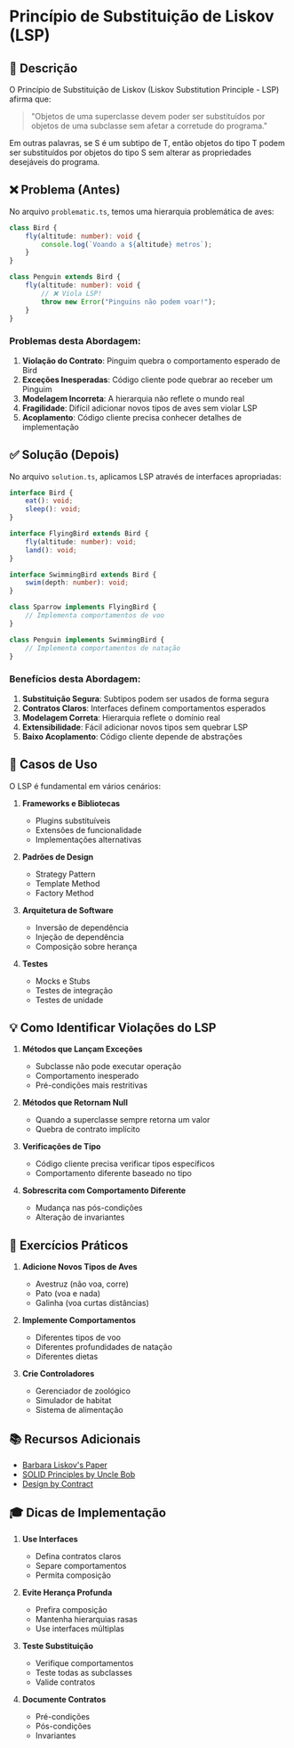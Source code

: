 # Princípio de Substituição de Liskov (LSP)

## 📝 Descrição

O Princípio de Substituição de Liskov (Liskov Substitution Principle - LSP) afirma que:
> "Objetos de uma superclasse devem poder ser substituídos por objetos de uma subclasse sem afetar a corretude do programa."

Em outras palavras, se S é um subtipo de T, então objetos do tipo T podem ser substituídos por objetos do tipo S sem alterar as propriedades desejáveis do programa.

## ❌ Problema (Antes)

No arquivo `problematic.ts`, temos uma hierarquia problemática de aves:

```typescript
class Bird {
    fly(altitude: number): void {
        console.log(`Voando a ${altitude} metros`);
    }
}

class Penguin extends Bird {
    fly(altitude: number): void {
        // ❌ Viola LSP!
        throw new Error("Pinguins não podem voar!");
    }
}
```

### Problemas desta Abordagem:

1. **Violação do Contrato**: Pinguim quebra o comportamento esperado de Bird
2. **Exceções Inesperadas**: Código cliente pode quebrar ao receber um Pinguim
3. **Modelagem Incorreta**: A hierarquia não reflete o mundo real
4. **Fragilidade**: Difícil adicionar novos tipos de aves sem violar LSP
5. **Acoplamento**: Código cliente precisa conhecer detalhes de implementação

## ✅ Solução (Depois)

No arquivo `solution.ts`, aplicamos LSP através de interfaces apropriadas:

```typescript
interface Bird {
    eat(): void;
    sleep(): void;
}

interface FlyingBird extends Bird {
    fly(altitude: number): void;
    land(): void;
}

interface SwimmingBird extends Bird {
    swim(depth: number): void;
}

class Sparrow implements FlyingBird {
    // Implementa comportamentos de voo
}

class Penguin implements SwimmingBird {
    // Implementa comportamentos de natação
}
```

### Benefícios desta Abordagem:

1. **Substituição Segura**: Subtipos podem ser usados de forma segura
2. **Contratos Claros**: Interfaces definem comportamentos esperados
3. **Modelagem Correta**: Hierarquia reflete o domínio real
4. **Extensibilidade**: Fácil adicionar novos tipos sem quebrar LSP
5. **Baixo Acoplamento**: Código cliente depende de abstrações

## 🎯 Casos de Uso

O LSP é fundamental em vários cenários:

1. **Frameworks e Bibliotecas**
   - Plugins substituíveis
   - Extensões de funcionalidade
   - Implementações alternativas

2. **Padrões de Design**
   - Strategy Pattern
   - Template Method
   - Factory Method

3. **Arquitetura de Software**
   - Inversão de dependência
   - Injeção de dependência
   - Composição sobre herança

4. **Testes**
   - Mocks e Stubs
   - Testes de integração
   - Testes de unidade

## 💡 Como Identificar Violações do LSP

1. **Métodos que Lançam Exceções**
   - Subclasse não pode executar operação
   - Comportamento inesperado
   - Pré-condições mais restritivas

2. **Métodos que Retornam Null**
   - Quando a superclasse sempre retorna um valor
   - Quebra de contrato implícito

3. **Verificações de Tipo**
   - Código cliente precisa verificar tipos específicos
   - Comportamento diferente baseado no tipo

4. **Sobrescrita com Comportamento Diferente**
   - Mudança nas pós-condições
   - Alteração de invariantes

## 🔄 Exercícios Práticos

1. **Adicione Novos Tipos de Aves**
   - Avestruz (não voa, corre)
   - Pato (voa e nada)
   - Galinha (voa curtas distâncias)

2. **Implemente Comportamentos**
   - Diferentes tipos de voo
   - Diferentes profundidades de natação
   - Diferentes dietas

3. **Crie Controladores**
   - Gerenciador de zoológico
   - Simulador de habitat
   - Sistema de alimentação

## 📚 Recursos Adicionais

- [Barbara Liskov's Paper](https://dl.acm.org/doi/10.1145/62139.62141)
- [SOLID Principles by Uncle Bob](https://blog.cleancoder.com/uncle-bob/2020/10/18/Solid-Relevance.html)
- [Design by Contract](https://www.eiffel.com/values/design-by-contract/introduction/)

## 🎓 Dicas de Implementação

1. **Use Interfaces**
   - Defina contratos claros
   - Separe comportamentos
   - Permita composição

2. **Evite Herança Profunda**
   - Prefira composição
   - Mantenha hierarquias rasas
   - Use interfaces múltiplas

3. **Teste Substituição**
   - Verifique comportamentos
   - Teste todas as subclasses
   - Valide contratos

4. **Documente Contratos**
   - Pré-condições
   - Pós-condições
   - Invariantes
